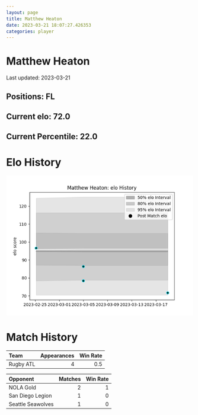 ```yaml
---  
layout: page  
title: Matthew Heaton  
date: 2023-03-21 18:07:27.426353  
categories: player  
---
```

# Matthew Heaton


Last updated: 2023-03-21
## Positions: FL

## Current elo: 72.0

## Current Percentile: 22.0

# Elo History


![elo history](history_MatthewHeaton.png)
# Match History


| Team      |   Appearances |   Win Rate |
|:----------|--------------:|-----------:|
| Rugby ATL |             4 |        0.5 |

| Opponent          |   Matches |   Win Rate |
|:------------------|----------:|-----------:|
| NOLA Gold         |         2 |          1 |
| San Diego Legion  |         1 |          0 |
| Seattle Seawolves |         1 |          0 |